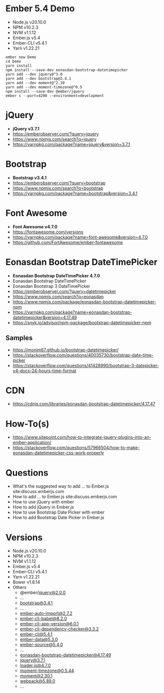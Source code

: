 # Ember 5.4 Demo
+ Node.js v20.10.0
+ NPM v10.2.3
+ NVM v1.1.12
+ Ember.js v5.4
+ Ember-CLI v5.4.1
+ Yarn v1.22.21

```
ember new Demo
cd Demo
yarn install
npm install --save-dev eonasdan-bootstrap-datetimepicker
yarn add --dev jquery@^3.0
yarn add --dev bootstrap@3.4.1
yarn add --dev moment@^2.10
yarn add --dev moment-timezone@^0.5
npm install --save-dev @ember/jquery
ember s --port=4200 --environment=development
```

# jQuery
+ **jQuery v3.7.1**
+ https://emberobserver.com/?query=jquery
+ https://www.npmjs.com/search?q=jquery
+ https://yarnpkg.com/package?name=jquery&version=3.7.1

# Bootstrap
+ **Bootstrap v3.4.1**
+ https://emberobserver.com/?query=bootstrap
+ https://www.npmjs.com/search?q=bootstrap
+ https://yarnpkg.com/package?name=bootstrap&version=3.4.1

# Font Awesome
+ **Font Awesome v4.7.0**
+ https://fontawesome.com/versions
+ https://yarnpkg.com/package?name=font-awesome&version=4.7.0
+ https://github.com/FortAwesome/ember-fontawesome

# Eonasdan Bootstrap DateTimePicker
+ **Eonasdan Bootstrap DateTimePicker 4.7.0**
+ Eonasdan Bootstrap DateTimePicker
+ Eonasdan Bootstrap 3 DateTimePicker
+ https://emberobserver.com/?query=datetimepicker
+ https://www.npmjs.com/search?q=eonasdan
+ https://www.npmjs.com/package/eonasdan-bootstrap-datetimepicker-npm
+ https://yarnpkg.com/package?name=eonasdan-bootstrap-datetimepicker&version=4.17.49
+ https://snyk.io/advisor/npm-package/bootstrap-datetimepicker-npm

## Samples
+ https://monim67.github.io/bootstrap-datetimepicker/
+ https://stackoverflow.com/questions/40035730/bootstrap-date-time-picker
+ https://stackoverflow.com/questions/41428990/bootstrap-3-datepicker-v4-docs-24-hours-time-format

# CDN
+ https://cdnjs.com/libraries/eonasdan-bootstrap-datetimepicker/4.17.47

# How-To(s)
+ https://www.sitepoint.com/how-to-integrate-jquery-plugins-into-an-ember-application/
+ https://stackoverflow.com/questions/57966504/how-to-make-eonasdan-datetimepicker-css-work-properly

# Questions
+ What's the suggested way to add ... to Ember.js site:discuss.emberjs.com
+ How to add ... to Ember.js site:discuss.emberjs.com
+ How to use jQuery with ember
+ How to add jQuery in Ember.js
+ How to use Bootstrap Date Picker with ember
+ How to add Bootstrap Date Picker in Ember.js

# Versions
+ Node.js v20.10.0
+ NPM v10.2.3
+ NVM v1.1.12
+ Ember.js v5.4
+ Ember-CLI v5.4.1
+ Yarn v1.22.21
+ Bower v1.8.14
+ Others
  + @ember/jquery@2.0.0
  + ...
  + bootstrap@3.4.1
  + ...
  + ember-auto-import@2.7.2
  + ember-cli-babel@8.2.0
  + ember-cli-app-version@6.0.1
  + ember-cli-dependency-checker@3.3.2
  + ember-cli@5.4.1
  + ember-data@5.3.0
  + ember-source@5.4.0
  + ...
  + eonasdan-bootstrap-datetimepicker@4.17.49
  + jquery@3.7.1
  + loader.js@4.7.0  
  + moment-timezone@0.5.44
  + moment@2.30.1  
  + webpack@5.89.0
  + ...
